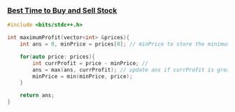 ### [Best Time to Buy and Sell Stock](https://www.codingninjas.com/codestudio/problems/best-time-to-buy-and-sell-stock_8230746?challengeSlug=striver-sde-challenge&leftPanelTab=0)

```cpp
#include <bits/stdc++.h> 

int maximumProfit(vector<int> &prices){
    int ans = 0, minPrice = prices[0]; // minPrice to store the minimum price till now

    for(auto price: prices){
        int currProfit = price - minPrice; //
        ans = max(ans, currProfit); // update ans if currProfit is greater than ans
        minPrice = min(minPrice, price);
    }

    return ans;
}
```